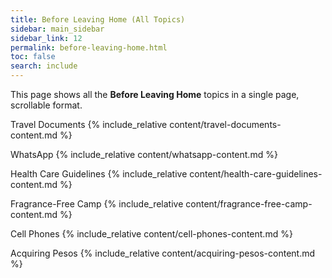 ```yaml
---
title: Before Leaving Home (All Topics)
sidebar: main_sidebar
sidebar_link: 12
permalink: before-leaving-home.html
toc: false
search: include
---
```


This page shows all the **Before Leaving Home** topics in a single page, scrollable format.

<h0alltopics>Travel Documents</h0alltopics>
{% include_relative content/travel-documents-content.md %}

<h0alltopics>WhatsApp</h0alltopics>
{% include_relative content/whatsapp-content.md %}

<h0alltopics>Health Care Guidelines</h0alltopics>
{% include_relative content/health-care-guidelines-content.md %}

<h0alltopics>Fragrance-Free Camp</h0alltopics>
{% include_relative content/fragrance-free-camp-content.md %}

<h0alltopics>Cell Phones</h0alltopics>
{% include_relative content/cell-phones-content.md %}

<h0alltopics>Acquiring Pesos</h0alltopics>
{% include_relative content/acquiring-pesos-content.md %}

